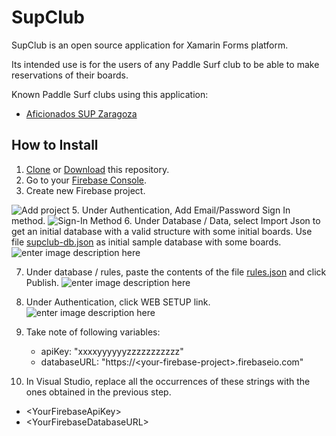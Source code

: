 # SupClub
SupClub is an open source application for Xamarin Forms platform.

Its intended use is for the users of any Paddle Surf club to be able to make reservations of their boards.

Known Paddle Surf clubs using this application:
- [Aficionados SUP Zaragoza](http://supclub.es)

## How to Install
1. [Clone](x-github-client://openRepo/https://github.com/JoseMariaBernad/SupClub) or [Download](https://github.com/JoseMariaBernad/SupClub/archive/master.zip) this repository.
2. Go to your [Firebase Console](https://console.firebase.google.com/).
3. Create new Firebase project.

![Add project](https://lh3.googleusercontent.com/6NqWWvFG2FCTv9jWKo2zAfSoNlgTWyP9exAc1tTZawVHkSxHlDTr5TzB0CNFMMJJOX4aEkiO1Is "Add project")
5. Under Authentication, Add Email/Password Sign In method.
![Sign-In Method](https://lh3.googleusercontent.com/tQQ_Vltm0rww31nU8Y17xf9sBzyurTkX7HTwcSdt3Q8Vyv9iErfukHVv2rCOtYf9va68Zy91uTY)
6. Under Database / Data, select Import Json to get an initial database with a valid structure with some initial boards. Use file [supclub-db.json](/SupClubLib/supclub-db.json) as initial sample database with some boards.
![enter image description here](https://lh3.googleusercontent.com/AgrHqcbgUICGwep9tRhAtpr2QfuwQ5hxBkuME3rRX8TI6Bxbl8E7IkMYMvq4YqmQGF9AovyqqtI "Import Json") 

7. Under database / rules, paste the contents of the file [rules.json](/SupClubLib/rules.json) and click Publish.
![enter image description here](https://lh3.googleusercontent.com/Z0PsNOas0NWpaRIuil6MBSO3TXA00dVfKfSCrOKjRpuoCDfCZqFc-vcyB9K8P8dJ0hQlgEb88E8 "Database rules")
8. Under Authentication, click WEB SETUP link.
![enter image description here](https://lh3.googleusercontent.com/7BCJ1OVLkMtk38UoqeD76Mq80VaL9fV4gpjX9h3xcaZyWnN4_4LqMbFFW8wB9XUQZ0XhqcHEZtQ "Web Setup")
9. Take note of following variables:
    - apiKey: "xxxxyyyyyyzzzzzzzzzzz"
    - databaseURL:  "https://\<your-firebase-project>.firebaseio.com"

10. In Visual Studio, replace all the occurrences of these strings with the ones obtained in the previous step.
 - \<YourFirebaseApiKey> 
 - \<YourFirebaseDatabaseURL>

<!--stackedit_data:
eyJoaXN0b3J5IjpbLTE3OTQ0MTk2MzFdfQ==
-->